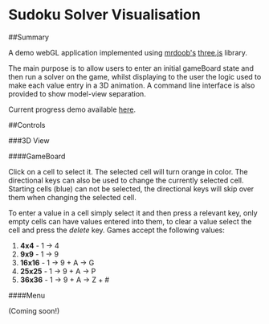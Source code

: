 Sudoku Solver Visualisation
===========================

##Summary


A demo webGL application implemented using [mrdoob's](https://twitter.com/mrdoob) [three.js](https://github.com/mrdoob/three.js) library.

The main purpose is to allow users to enter an initial gameBoard state and then run a solver on the game,
whilst displaying to the user the logic used to make each value entry in a 3D animation. A command line interface is also provided to show  model-view separation.

Current progress demo available [here](http://0xor1.com/Sudoku).

##Controls

###3D View


####GameBoard

Click on a cell to select it. The selected cell will turn orange in color. The directional keys can also be used to change the currently selected cell. Starting cells (blue) can not be selected, the directional keys will skip over them when changing the selected cell.

To enter a value in a cell simply select it and then press a relevant key, only empty cells can have values entered into them, to clear a value select the cell and press the _delete_ key. Games accept the following values:

1. **4x4** - 1 &rarr; 4
2. **9x9** - 1 &rarr; 9
3. **16x16** - 1 &rarr; 9 + A &rarr; G
4. **25x25** - 1 &rarr; 9 + A &rarr; P
5. **36x36** - 1 &rarr; 9 + A &rarr; Z + #

####Menu

(Coming soon!)
